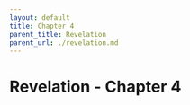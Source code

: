 ```yaml
---
layout: default
title: Chapter 4
parent_title: Revelation
parent_url: ./revelation.md
---
```


# Revelation - Chapter 4
